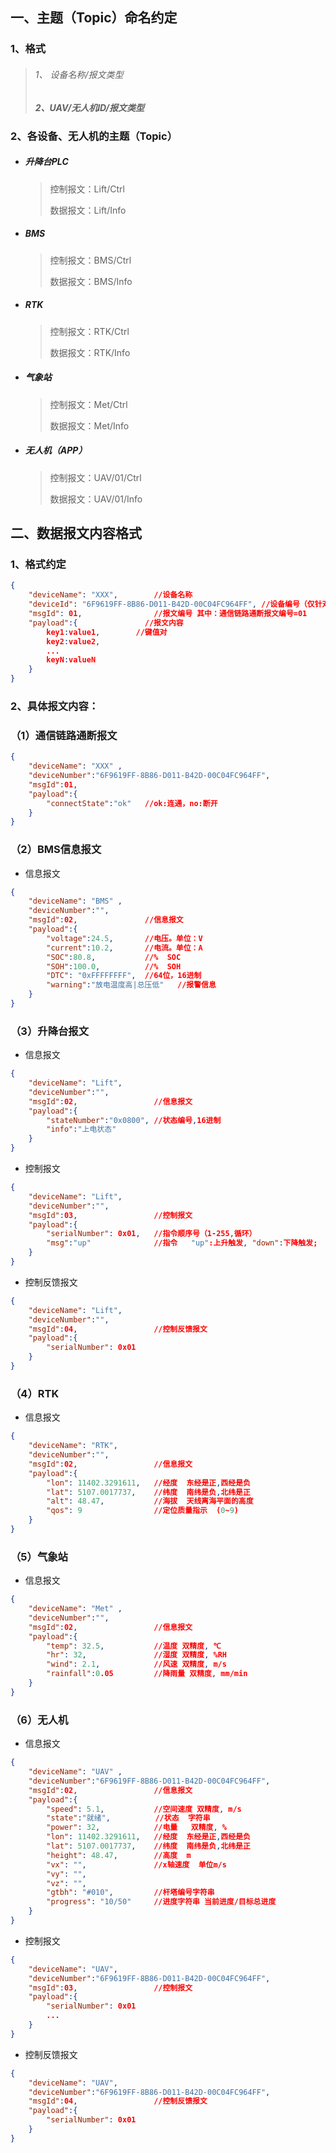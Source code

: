## 一、主题（Topic）命名约定

### 1、格式

> ######     1、 设备名称/报文类型
>
> #####     2、UAV/无人机ID/报文类型



### 2、各设备、无人机的主题（Topic）

- ##### 升降台PLC

  > 控制报文：Lift/Ctrl
  >
  > 数据报文：Lift/Info

- ##### BMS

  > 控制报文：BMS/Ctrl
  >
  > 数据报文：BMS/Info

- ##### RTK

  > 控制报文：RTK/Ctrl
  >
  > 数据报文：RTK/Info

- ##### 气象站

  > 控制报文：Met/Ctrl
  >
  > 数据报文：Met/Info

- ##### 无人机（APP）

  > 控制报文：UAV/01/Ctrl
  >
  > 数据报文：UAV/01/Info



## 二、数据报文内容格式

### 1、格式约定

```json
{
    "deviceName": "XXX",		//设备名称
    "deviceId": "6F9619FF-8B86-D011-B42D-00C04FC964FF",	//设备编号（仅针对UAV有用）
    "msgId": 01,     			//报文编号 其中：通信链路通断报文编号=01
    "payload":{               //报文内容
    	key1:value1,    	//键值对
    	key2:value2,
        ...
    	keyN:valueN
	}
}
```



### 2、具体报文内容：

### （1）通信链路通断报文

```json
{
    "deviceName": "XXX"	,
    "deviceNumber":"6F9619FF-8B86-D011-B42D-00C04FC964FF",
    "msgId":01,
    "payload":{               
    	"connectState":"ok"   //ok:连通，no:断开
	}
}
```



### （2）BMS信息报文

- 信息报文

```json
{
    "deviceName": "BMS"	,
    "deviceNumber":"",
    "msgId":02,				  //信息报文
    "payload":{               
    	"voltage":24.5,		  //电压。单位：V
        "current":10.2,       //电流。单位：A
        "SOC":80.8,           //%  SOC
        "SOH":100.0,		  //%  SOH
        "DTC": "0xFFFFFFFF",  //64位，16进制
    	"warning":"放电温度高|总压低"   //报警信息
	}
}
```

### （3）升降台报文

- 信息报文

```json
{
    "deviceName": "Lift",	
    "deviceNumber":"",
    "msgId":02,				    //信息报文
    "payload":{               
    	"stateNumber":"0x0800",	//状态编号,16进制
    	"info":"上电状态"
	}
}
```

- 控制报文

```json
{
    "deviceName": "Lift",	
    "deviceNumber":"",
    "msgId":03,					//控制报文
    "payload":{  
    	"serialNumber": 0x01,   //指令顺序号（1-255,循环）
        "msg":"up"	        	//指令   "up":上升触发, "down":下降触发;
	}
}
```

- 控制反馈报文

```json
{
    "deviceName": "Lift",
    "deviceNumber":"",
    "msgId":04,				    //控制反馈报文
    "payload":{               
    	"serialNumber": 0x01
	}
}
```



### （4）RTK

- 信息报文

```json
{
    "deviceName": "RTK",	
    "deviceNumber":"",
    "msgId":02,				    //信息报文
    "payload":{               
    	"lon": 11402.3291611,	//经度  东经是正,西经是负
    	"lat": 5107.0017737,    //纬度  南纬是负,北纬是正
    	"alt": 48.47,			//海拔  天线离海平面的高度
    	"qos": 9				//定位质量指示  (0~9)
	}
}
```

### （5）气象站

- 信息报文

```json
{
    "deviceName": "Met"	,
    "deviceNumber":"",
    "msgId":02,				    //信息报文
    "payload":{               
    	"temp": 32.5,			//温度 双精度, ℃
    	"hr": 32,     			//湿度 双精度, %RH
    	"wind": 2.1,			//风速 双精度, m/s
    	"rainfall":0.05			//降雨量 双精度, mm/min
	}
}
```

### （6）无人机

- 信息报文

```json
{
    "deviceName": "UAV"	,
    "deviceNumber":"6F9619FF-8B86-D011-B42D-00C04FC964FF",
    "msgId":02,				    //信息报文
    "payload":{               
    	"speed": 5.1,			//空间速度 双精度, m/s
    	"state":"就绪",  	       //状态  字符串
    	"power": 32,			//电量   双精度, %
    	"lon": 11402.3291611,	//经度  东经是正,西经是负
    	"lat": 5107.0017737,    //纬度  南纬是负,北纬是正
    	"height": 48.47,		//高度  m
        "vx": "",               //x轴速度  单位m/s
		"vy": "",
		"vz": "",
        "gtbh": "#010",         //杆塔编号字符串
		"progress": "10/50"     //进度字符串 当前进度/目标总进度
	}
}
```

- 控制报文

```json
{
    "deviceName": "UAV",
    "deviceNumber":"6F9619FF-8B86-D011-B42D-00C04FC964FF",
    "msgId":03,				    //控制报文
    "payload":{               
    	"serialNumber": 0x01	
        ...
	}
}
```

- 控制反馈报文

```json
{
    "deviceName": "UAV",
    "deviceNumber":"6F9619FF-8B86-D011-B42D-00C04FC964FF",
    "msgId":04,				    //控制反馈报文
    "payload":{               
    	"serialNumber": 0x01
	}
}
```



